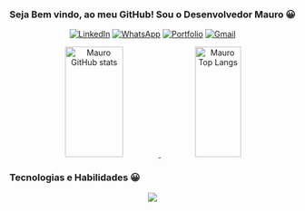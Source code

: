 <div align="center">
  
  ### **Seja Bem vindo, ao meu GitHub! Sou o Desenvolvedor Mauro 😀**
  

  [![LinkedIn](https://img.shields.io/badge/linkedin-%230077B5.svg?style=for-the-badge&logo=linkedin&logoColor=white)](https://www.linkedin.com/in/mauro-cesar-108754140/)
  [![WhatsApp](https://img.shields.io/badge/WhatsApp-25D366?style=for-the-badge&logo=whatsapp&logoColor=white)](https://wa.me/5519994149901)
  [![Portfolio](https://img.shields.io/badge/Portfolio-%23000000.svg?style=for-the-badge&logo=firefox&logoColor=#FF7139)](https://portfolio-mauro.vercel.app/)
  [![Gmail](https://img.shields.io/badge/Gmail-D14836?style=for-the-badge&logo=gmail&logoColor=white)](https://mail.google.com/mail/u/0/#inbox)
</div>


<div align="center" dir="auto">  
  <a target="_blank" rel="noopener noreferrer nofollow" href="https://github-readme-stats.vercel.app/api?username=devmaurolobo&show_icons=true&theme=dracula&count_private=true&hide_border=true&title_color=00bfbf&icon_color=00bfbf&text_color=00bfbf&bg_color=0d1117">
    <img width="45%" height="195px" src="https://github-readme-stats.vercel.app/api?username=devmauroobo&show_icons=true&theme=dracula&count_private=true&hide_border=true&title_color=00bfbf&icon_color=00bfbf&text_color=00bfbf&bg_color=0d1117" alt="Mauro GitHub stats">
  </a> 

  <a target="_blank" rel="noopener noreferrer nofollow" href="https://github-readme-stats.vercel.app/api/top-langs/?username=devmaurolobo&layout=compact&hide_border=true&title_color=00bfbf&text_color=00bfbf&bg_color=0d1117">
    <img width="40%" height="195px" src="https://github-readme-stats.vercel.app/api/top-langs/?username=devmauroobo&layout=compact&hide_border=true&title_color=00bfbf&text_color=00bfbf&bg_color=0d1117" alt="Mauro Top Langs">
  </a>
</div>


### Tecnologias e Habilidades 😀

<p align="center">
  <a href="https://skillicons.dev">
    <img src="https://skillicons.dev/icons?i=js,py,ts,nodejs,nextjs,powershell,react,ruby,stackoverflow,selenium,vercel,vscode,vue,visualstudio,vite,wordpress,solidity,styledcomponents,mysql,linux,jquery,github,flask,express,django,discord,cloudflare,bootstrap,aws" />
  </a>
</p>


